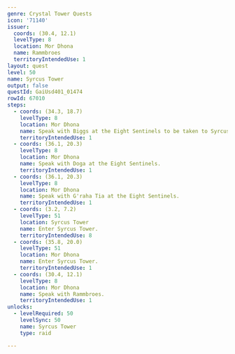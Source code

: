 ```yaml
---
genre: Crystal Tower Quests
icon: '71140'
issuer:
  coords: (30.4, 12.1)
  levelType: 8
  location: Mor Dhona
  name: Rammbroes
  territoryIntendedUse: 1
layout: quest
level: 50
name: Syrcus Tower
output: false
questId: GaiUsd401_01474
rowId: 67010
steps:
  - coords: (34.3, 18.7)
    levelType: 8
    location: Mor Dhona
    name: Speak with Biggs at the Eight Sentinels to be taken to Syrcus Tower.
    territoryIntendedUse: 1
  - coords: (36.1, 20.3)
    levelType: 8
    location: Mor Dhona
    name: Speak with Doga at the Eight Sentinels.
    territoryIntendedUse: 1
  - coords: (36.1, 20.3)
    levelType: 8
    location: Mor Dhona
    name: Speak with G'raha Tia at the Eight Sentinels.
    territoryIntendedUse: 1
  - coords: (3.2, 7.2)
    levelType: 51
    location: Syrcus Tower
    name: Enter Syrcus Tower.
    territoryIntendedUse: 8
  - coords: (35.8, 20.0)
    levelType: 51
    location: Mor Dhona
    name: Enter Syrcus Tower.
    territoryIntendedUse: 1
  - coords: (30.4, 12.1)
    levelType: 8
    location: Mor Dhona
    name: Speak with Rammbroes.
    territoryIntendedUse: 1
unlocks:
  - levelRequired: 50
    levelSync: 50
    name: Syrcus Tower
    type: raid

---
```

